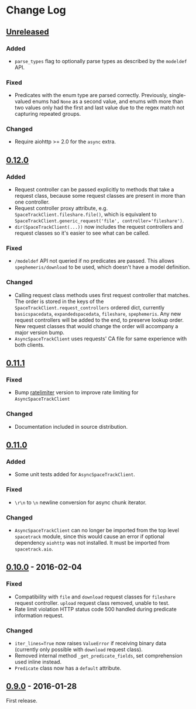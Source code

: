 # Change Log

## [Unreleased][unreleased]
### Added
- `parse_types` flag to optionally parse types as described by the `modeldef`
  API.
### Fixed
- Predicates with the enum type are parsed correctly. Previously, single-valued
  enums had `None` as a second value, and enums with more than two values only
  had the first and last value due to the regex match not capturing repeated
  groups.
### Changed
- Require aiohttp >= 2.0 for the `async` extra.

## [0.12.0]
### Added
- Request controller can be passed explicitly to methods that take a request
  class, because some request classes are present in more than one controller.
- Request controller proxy attribute, e.g. `SpaceTrackClient.fileshare.file()`,
  which is equivalent to
  `SpaceTrackClient.generic_request('file', controller='fileshare')`.
- `dir(SpaceTrackClient(...))` now includes the request controllers and request
  classes so it's easier to see what can be called.

### Fixed
- `/modeldef` API not queried if no predicates are passed. This allows
  `spephemeris/download` to be used, which doesn't have a model definition.

### Changed
- Calling request class methods uses first request controller that matches. The
  order is stored in the keys of the `SpaceTrackClient.request_controllers`
  ordered dict, currently `basicspacedata`, `expandedspacedata`, `fileshare`,
  `spephemeris`. Any new request controllers will be added to the end, to
  preserve lookup order. New request classes that would change the order will
  accompany a major version bump.
- `AsyncSpaceTrackClient` uses requests' CA file for same experience with both
  clients.

## [0.11.1]
### Fixed
- Bump [ratelimiter] version to improve rate limiting for
  `AsyncSpaceTrackClient`

### Changed
- Documentation included in source distribution.

[ratelimiter]: https://pypi.python.org/pypi/ratelimiter


## [0.11.0]
### Added
- Some unit tests added for `AsyncSpaceTrackClient`.

### Fixed
- `\r\n` to `\n` newline conversion for async chunk iterator.

### Changed
- `AsyncSpaceTrackClient` can no longer be imported from the top level
  `spacetrack` module, since this would cause an error if optional
  dependency `aiohttp` was not installed. It must be imported from
  `spacetrack.aio`.

## [0.10.0] - 2016-02-04
### Fixed
- Compatibility with `file` and `download` request classes for `fileshare`
  request controller. `upload` request class removed, unable to test.
- Rate limit violation HTTP status code 500 handled during predicate
  information request.

### Changed
- `iter_lines=True` now raises `ValueError` if receiving binary data (currently
  only possible with `download` request class).
- Removed internal method `_get_predicate_fields`, set comprehension used
  inline instead.
- `Predicate` class now has a `default` attribute.

## [0.9.0] - 2016-01-28

First release.

[unreleased]: https://github.com/python-astrodynamics/spacetrack/compare/0.12.0...HEAD
[0.12.0]: https://github.com/python-astrodynamics/spacetrack/compare/0.11.1...0.12.0
[0.11.1]: https://github.com/python-astrodynamics/spacetrack/compare/0.11.0...0.11.1
[0.11.0]: https://github.com/python-astrodynamics/spacetrack/compare/0.10.0...0.11.0
[0.10.0]: https://github.com/python-astrodynamics/spacetrack/compare/0.9.0...0.10.0
[0.9.0]: https://github.com/python-astrodynamics/spacetrack/compare/e5fc088a96ec1557d44931e00500cdcef8349fad...0.9.0
